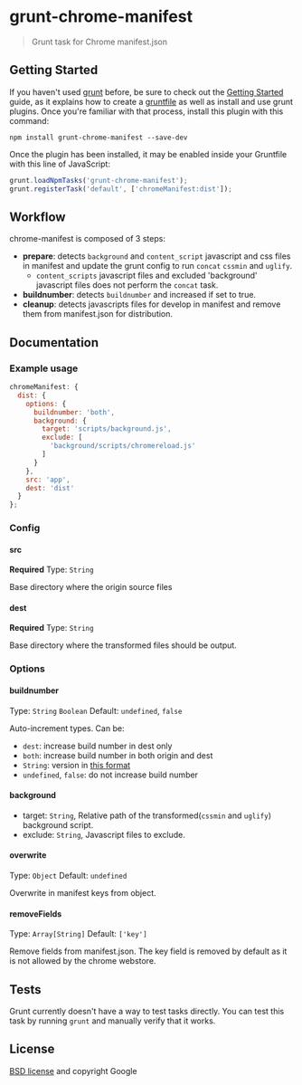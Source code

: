 # grunt-chrome-manifest

> Grunt task for Chrome manifest.json

## Getting Started

If you haven't used [grunt][] before, be sure to check out the [Getting Started][] guide, as it explains how to create a [gruntfile][Getting Started] as well as install and use grunt plugins. Once you're familiar with that process, install this plugin with this command:

```shell
npm install grunt-chrome-manifest --save-dev
```

Once the plugin has been installed, it may be enabled inside your Gruntfile with this line of JavaScript:

```js
grunt.loadNpmTasks('grunt-chrome-manifest');
grunt.registerTask('default', ['chromeManifest:dist']);
```

[grunt]: http://gruntjs.com/
[Getting Started]: https://github.com/gruntjs/grunt/blob/devel/docs/getting_started.md

## Workflow

chrome-manifest is composed of 3 steps:

- **prepare**: detects `background` and `content_script` javascript and css files in manifest and update the grunt config to run `concat` `cssmin` and `uglify`.
  - `content_scripts` javascript files and excluded 'background' javascript files does not perform the `concat` task.
- **buildnumber**: detects `buildnumber` and increased if set to true.
- **cleanup**: detects javascripts files for develop in manifest and remove them from manifest.json for distribution.

## Documentation

### Example usage
```javascript
chromeManifest: {
  dist: {
    options: {
      buildnumber: 'both',
      background: {
        target: 'scripts/background.js',
        exclude: [
          'background/scripts/chromereload.js'
        ]
      }
    },
    src: 'app',
    dest: 'dist'
  }
};
```

### Config

#### src
**Required**
Type: `String`

Base directory where the origin source files

#### dest
**Required**
Type: `String`

Base directory where the transformed files should be output.

### Options
#### buildnumber
Type: `String` `Boolean` Default: `undefined`, `false`

Auto-increment types. Can be:

  - `dest`: increase build number in dest only
  - `both`: increase build number in both origin and dest
  - `String`: version in [this format](http://developer.chrome.com/apps/manifest/version)
  - `undefined`, `false`: do not increase build number

#### background

- target: `String`, Relative path of the transformed(`cssmin` and `uglify`) background script.
- exclude: `String`, Javascript files to exclude.

#### overwrite
Type: `Object` Default: `undefined`

Overwrite in manifest keys from object.

#### removeFields
Type: `Array[String]` Default: `['key']`

Remove fields from manifest.json. The key field is removed by default as it is not allowed by the chrome webstore.

## Tests

Grunt currently doesn't have a way to test tasks directly. You can test this task by running `grunt` and manually verify that it works.

## License

[BSD license](http://opensource.org/licenses/bsd-license.php) and copyright Google
